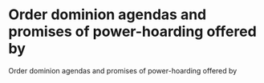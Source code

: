 # Order dominion agendas and promises of power-hoarding offered by

Order dominion agendas and promises of power-hoarding offered by
